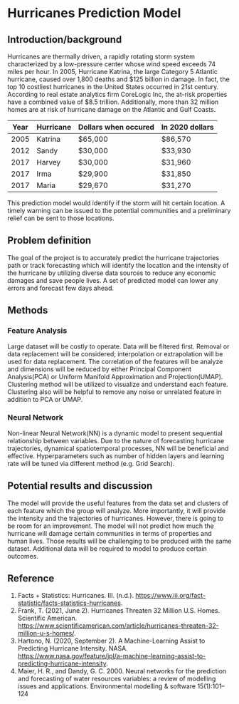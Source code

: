 # Hurricanes Prediction Model

## Introduction/background
Hurricanes are thermally driven, a rapidly rotating storm system characterized by a low-pressure center whose wind speed exceeds 74 miles per hour. In 2005, Hurricane Katrina, the large Category 5 Atlantic hurricane, caused over 1,800 deaths and $125 billion in damage. In fact, the top 10 costliest hurricanes in the United States occurred in 21st century. According to real estate analytics firm CoreLogic Inc, the at-risk properties have a combined value of $8.5 trillion. Additionally, more than 32 million homes are at risk of hurricane damage on the Atlantic and Gulf Coasts.

|Year|Hurricane|Dollars when occured|In 2020 dollars|
|----|---------|--------------------|---------------|
|2005| Katrina |       $65,000      |    $86,570    |
|2012| Sandy   |       $30,000      |    $33,930    |
|2017| Harvey  |       $30,000      |    $31,960    |
|2017| Irma    |       $29,900      |    $31,850    |
|2017| Maria   |       $29,670      |    $31,270    |

This prediction model would identify if the storm will hit certain location. A timely warning can be issued to the potential communities and a preliminary relief can be sent to those locations.

## Problem definition
The goal of the project is to accurately predict the hurricane trajectories path or track forecasting which will identify the location and the intensity of the hurricane by utilizing diverse data sources to reduce any economic damages and save people lives. A set of predicted model can lower any errors and forecast few days ahead.

## Methods
### Feature Analysis
Large dataset will be costly to operate. Data will be filtered first. Removal or data replacement will be considered; interpolation or extrapolation will be used for data replacement. The correlation of the features will be analyze and dimensions will be reduced by either Principal Component Analysis(PCA) or Uniform Manifold Approximation and Projection(UMAP). Clustering method will be utilized to visualize and understand each feature. Clustering also will be helpful to remove any noise or unrelated feature in addition to PCA or UMAP.

### Neural Network
Non-linear Neural Network(NN) is a dynamic model to present sequential relationship between variables. Due to the nature of forecasting hurricane trajectories, dynamical spatiotemporal processes, NN will be beneficial and effective. Hyperparameters such as number of hidden layers and learning rate will be tuned via different method (e.g. Grid Search).

## Potential results and discussion
The model will provide the useful features from the data set and clusters of each feature which the group will analyze. More importantly, it will provide the intensity and the trajectories of hurricanes. However, there is going to be room for an improvement. The model will not predict how much the hurricane will damage certain communities in terms of properties and human lives. Those results will be challenging to be produced with the same dataset. Additional data will be required to model to produce certain outcomes.

## Reference
1. Facts + Statistics: Hurricanes. III. (n.d.). https://www.iii.org/fact-statistic/facts-statistics-hurricanes.
2. Frank, T. (2021, June 2). Hurricanes Threaten 32 Million U.S. Homes. Scientific American. https://www.scientificamerican.com/article/hurricanes-threaten-32-million-u-s-homes/.
3. Hartono, N. (2020, September 2). A Machine-Learning Assist to Predicting Hurricane Intensity. NASA. https://www.nasa.gov/feature/jpl/a-machine-learning-assist-to-predicting-hurricane-intensity.
4. Maier, H. R., and Dandy, G. C. 2000. Neural networks for the prediction and forecasting of water resources variables: a
review of modelling issues and applications. Environmental modelling & software 15(1):101–124
